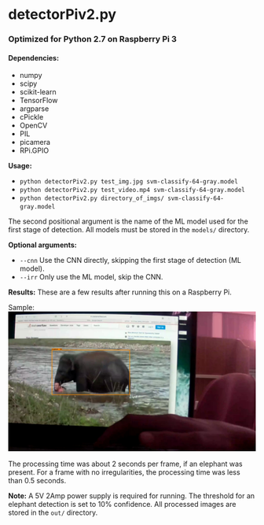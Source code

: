 <h1>detectorPiv2.py</h1>

<h3>Optimized for Python 2.7 on Raspberry Pi 3</h3>

<h4>Dependencies:</h4>

* numpy
* scipy
* scikit-learn
* TensorFlow
* argparse
* cPickle
* OpenCV
* PIL
* picamera
* RPi.GPIO

**Usage:**
* `python detectorPiv2.py test_img.jpg svm-classify-64-gray.model`
* `python detectorPiv2.py test_video.mp4 svm-classify-64-gray.model`
* `python detectorPiv2.py directory_of_imgs/ svm-classify-64-gray.model`
	
The second positional argument is the name of the ML model used for the first stage of detection. All models must be stored in the `models/` directory.

**Optional arguments:**
* `--cnn`    Use the CNN directly, skipping the first stage of detection (ML model).
* `--irr`    Only use the ML model, skip the CNN.

**Results:**
These are a few results after running this on a Raspberry Pi.

Sample: ![Alt](https://github.com/SouravJohar/hec-video/blob/master/vision/out/res_4.jpg "Elephant")

The processing time was about 2 seconds per frame, if an elephant was present.
For a frame with no irregularities, the processing time was less than 0.5 seconds.


**Note:**
	A 5V 2Amp power supply is required for running.
	The threshold for an elephant detection is set to 10% confidence.
	All processed images are stored in the `out/` directory.
